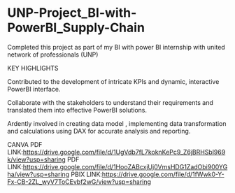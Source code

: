 # UNP-Project_BI-with-PowerBI_Supply-Chain

Completed this project as part of my BI with power BI internship with united network of professionals (UNP)

KEY HIGHLIGHTS

Contributed to the development of intricate KPIs and dynamic, interactive PowerBI interface.

Collaborate with the stakeholders to understand their requirements and translated them into effective PowerBI solutions.

Ardently involved in creating data model , implementing data transformation and calculations using DAX for accurate analysis and reporting.

CANVA PDF LINK:https://drive.google.com/file/d/1UgVdb7fL7koknKePc9_Z6jBRHSbl969k/view?usp=sharing
PDF LINK:https://drive.google.com/file/d/1HooZABcxjUj0VmsHDG1ZadObi900YGha/view?usp=sharing
PBIX LINK:https://drive.google.com/file/d/1fWwk0-Y-Fx-CB-2ZL_wyV7ToCEvbf2wG/view?usp=sharing
